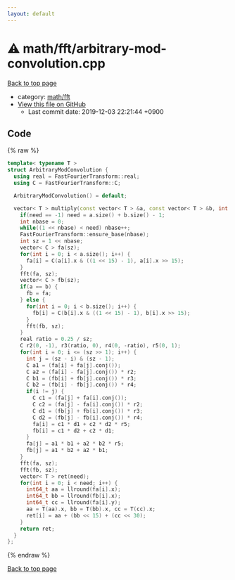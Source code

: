```yaml
---
layout: default
---
```


<!-- mathjax config similar to math.stackexchange -->
<script type="text/javascript" async
  src="https://cdnjs.cloudflare.com/ajax/libs/mathjax/2.7.5/MathJax.js?config=TeX-MML-AM_CHTML">
</script>
<script type="text/x-mathjax-config">
  MathJax.Hub.Config({
    TeX: { equationNumbers: { autoNumber: "AMS" }},
    tex2jax: {
      inlineMath: [ ['$','$'] ],
      processEscapes: true
    },
    "HTML-CSS": { matchFontHeight: false },
    displayAlign: "left",
    displayIndent: "2em"
  });
</script>

<script type="text/javascript" src="https://cdnjs.cloudflare.com/ajax/libs/jquery/3.4.1/jquery.min.js"></script>
<script src="https://cdn.jsdelivr.net/npm/jquery-balloon-js@1.1.2/jquery.balloon.min.js" integrity="sha256-ZEYs9VrgAeNuPvs15E39OsyOJaIkXEEt10fzxJ20+2I=" crossorigin="anonymous"></script>
<script type="text/javascript" src="../../../assets/js/copy-button.js"></script>
<link rel="stylesheet" href="../../../assets/css/copy-button.css" />


# :warning: math/fft/arbitrary-mod-convolution.cpp
<a href="../../../index.html">Back to top page</a>

* category: <a href="../../../index.html#f2e6b7734e19ae7657e83160bba9f2e7">math/fft</a>
* <a href="{{ site.github.repository_url }}/blob/master/math/fft/arbitrary-mod-convolution.cpp">View this file on GitHub</a>
    - Last commit date: 2019-12-03 22:21:44 +0900




## Code
{% raw %}
```cpp
template< typename T >
struct ArbitraryModConvolution {
  using real = FastFourierTransform::real;
  using C = FastFourierTransform::C;

  ArbitraryModConvolution() = default;

  vector< T > multiply(const vector< T > &a, const vector< T > &b, int need = -1) {
    if(need == -1) need = a.size() + b.size() - 1;
    int nbase = 0;
    while((1 << nbase) < need) nbase++;
    FastFourierTransform::ensure_base(nbase);
    int sz = 1 << nbase;
    vector< C > fa(sz);
    for(int i = 0; i < a.size(); i++) {
      fa[i] = C(a[i].x & ((1 << 15) - 1), a[i].x >> 15);
    }
    fft(fa, sz);
    vector< C > fb(sz);
    if(a == b) {
      fb = fa;
    } else {
      for(int i = 0; i < b.size(); i++) {
        fb[i] = C(b[i].x & ((1 << 15) - 1), b[i].x >> 15);
      }
      fft(fb, sz);
    }
    real ratio = 0.25 / sz;
    C r2(0, -1), r3(ratio, 0), r4(0, -ratio), r5(0, 1);
    for(int i = 0; i <= (sz >> 1); i++) {
      int j = (sz - i) & (sz - 1);
      C a1 = (fa[i] + fa[j].conj());
      C a2 = (fa[i] - fa[j].conj()) * r2;
      C b1 = (fb[i] + fb[j].conj()) * r3;
      C b2 = (fb[i] - fb[j].conj()) * r4;
      if(i != j) {
        C c1 = (fa[j] + fa[i].conj());
        C c2 = (fa[j] - fa[i].conj()) * r2;
        C d1 = (fb[j] + fb[i].conj()) * r3;
        C d2 = (fb[j] - fb[i].conj()) * r4;
        fa[i] = c1 * d1 + c2 * d2 * r5;
        fb[i] = c1 * d2 + c2 * d1;
      }
      fa[j] = a1 * b1 + a2 * b2 * r5;
      fb[j] = a1 * b2 + a2 * b1;
    }
    fft(fa, sz);
    fft(fb, sz);
    vector< T > ret(need);
    for(int i = 0; i < need; i++) {
      int64_t aa = llround(fa[i].x);
      int64_t bb = llround(fb[i].x);
      int64_t cc = llround(fa[i].y);
      aa = T(aa).x, bb = T(bb).x, cc = T(cc).x;
      ret[i] = aa + (bb << 15) + (cc << 30);
    }
    return ret;
  }
};

```
{% endraw %}

<a href="../../../index.html">Back to top page</a>

